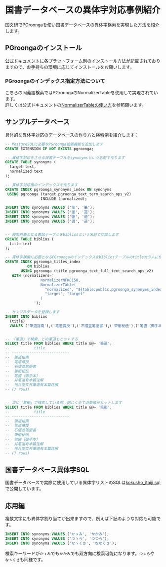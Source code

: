 # 国書データベースの異体字対応事例紹介
国文研でPGroongaを使い国書データベースの異体字検索を実現した方法を紹介します。

## PGroongaのインストール
[公式ドキュメント](https://pgroonga.github.io/ja/install/)に各プラットフォーム別のインストール方法が記載されておりますので、お手持ちの環境に応じてインストールをお願いします。

### PGroongaのインデックス指定方法について
こちらの同義語検索ではPGroongaのNormalizerTableを使用して実現されています。<br>
詳しくは公式ドキュメントの[NormalizerTableの使い方](https://pgroonga.github.io/ja/reference/create-index-using-pgroonga.html#normalizer-table)を参照願います。

## サンプルデータベース

具体的な異体字対応のデータベースの作り方と検索例を紹介します：

```sql
-- PostgreSQLに必要なPGroonga拡張機能を追加します
CREATE EXTENSION IF NOT EXISTS pgroonga;

-- 異体字対応をさせる辞書テーブルをsynonymsという名前で作ります
CREATE TABLE synonyms (
  target text,
  normalized text
);

-- 異体字対応用のインデックスを作ります
CREATE INDEX pgroonga_synonyms_index ON synonyms
 USING pgroonga (target pgroonga_text_term_search_ops_v2)
                INCLUDE (normalized);

INSERT INTO synonyms VALUES ('笔', '筆');
INSERT INTO synonyms VALUES ('衜', '道');
INSERT INTO synonyms VALUES ('衟', '道');
INSERT INTO synonyms VALUES ('噵', '道');


-- 検索対象となる書誌テーブルをbibliosという名前で作成します
CREATE TABLE biblios (
  title text
);

-- 異体字検索に必要となるPGroongaのインデックスをbibliosテーブルのtitleカラムに作成します
CREATE INDEX pgroonga_titles_index
          ON biblios
       USING pgroonga (title pgroonga_text_full_text_search_ops_v2)
   WITH (normalizers='
                NormalizerNFKC150,
                NormalizerTable(
                  "normalized", "${table:public.pgroonga_synonyms_index}.normalized",
                  "target", "target"
                )
             ');

-- サンプルデータを登録します
INSERT INTO biblios
  (title)
  VALUES ('筆道指南'),('笔道傳授'),('石慴並笔衜書'),('筆衟秘伝'),('笔噵（御手本）'),('并笔道有本篇注解'),('花月堂文并筆道有本篇註解');


-- 「筆道」で検索、どの筆道もヒットする
SELECT title FROM biblios WHERE title &@~ '筆道';
--           title           
-- --------------------------
--  筆道指南
--  笔道傳授
--  石慴並笔衜書
--  筆衟秘伝
--  笔噵（御手本）
--  并笔道有本篇注解
--  花月堂文并筆道有本篇註解
-- (7 rows)


-- 次に「笔衟」で検索している例、同じく全ての筆道がヒットします
SELECT title FROM biblios WHERE title &@~ '笔衟';
--           title           
-- --------------------------
--  筆道指南
--  笔道傳授
--  石慴並笔衜書
--  筆衟秘伝
--  笔噵（御手本）
--  并笔道有本篇注解
--  花月堂文并筆道有本篇註解
-- (7 rows)
```

## 国書データベース異体字SQL

国書データベースで実際に使用している異体字リストのSQLは[kokusho_itaiji.sql](/kokusho_itaiji.sql)で公開しています。

## 応用編

複数文字にも異体字割り当てが出来ますので、例えば下記のような対応も可能です。

```sql
INSERT INTO synonyms VALUES ('かゝみ', 'かかみ');
INSERT INTO synonyms VALUES ('つゝら', 'つつら');
INSERT INTO synonyms VALUES ('なゝくさ', 'ななくさ');
```

検索キーワードが`かゝみ`でも`かかみ`でも双方向に検索可能になります。`つゝら`や`なゝくさ`も同様です。
